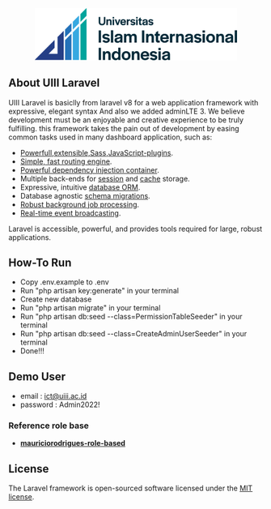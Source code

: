<p align="center"><a href="https://uiii.ac.id/" target="_blank"><img src="logo-uiii.png" width="400"></a></p>

## About UIII Laravel

UIII Laravel is basiclly from laravel v8 for a web application framework with expressive, elegant syntax And also we added adminLTE 3. We believe development must be an enjoyable and creative experience to be truly fulfilling. this framework takes the pain out of development by easing common tasks used in many dashboard application, such as:

-   [Powerfull,extensible,Sass,JavaScript-plugins](https://getbootstrap.com/).
-   [Simple, fast routing engine](https://laravel.com/docs/routing).
-   [Powerful dependency injection container](https://laravel.com/docs/container).
-   Multiple back-ends for [session](https://laravel.com/docs/session) and [cache](https://laravel.com/docs/cache) storage.
-   Expressive, intuitive [database ORM](https://laravel.com/docs/eloquent).
-   Database agnostic [schema migrations](https://laravel.com/docs/migrations).
-   [Robust background job processing](https://laravel.com/docs/queues).
-   [Real-time event broadcasting](https://laravel.com/docs/broadcasting).

Laravel is accessible, powerful, and provides tools required for large, robust applications.

## How-To Run

-   Copy .env.example to .env
-   Run "php artisan key:generate" in your terminal
-   Create new database
-   Run "php artisan migrate" in your terminal
-   Run "php artisan db:seed --class=PermissionTableSeeder" in your terminal
-   Run "php artisan db:seed --class=CreateAdminUserSeeder" in your terminal
-   Done!!!

## Demo User

-   email : ict@uiii.ac.id
-   password : Admin2022!

### Reference role base

-   **[mauriciorodrigues-role-based](https://mauriciorodrigues-74512.medium.com/)**

## License

The Laravel framework is open-sourced software licensed under the [MIT license](https://opensource.org/licenses/MIT).

